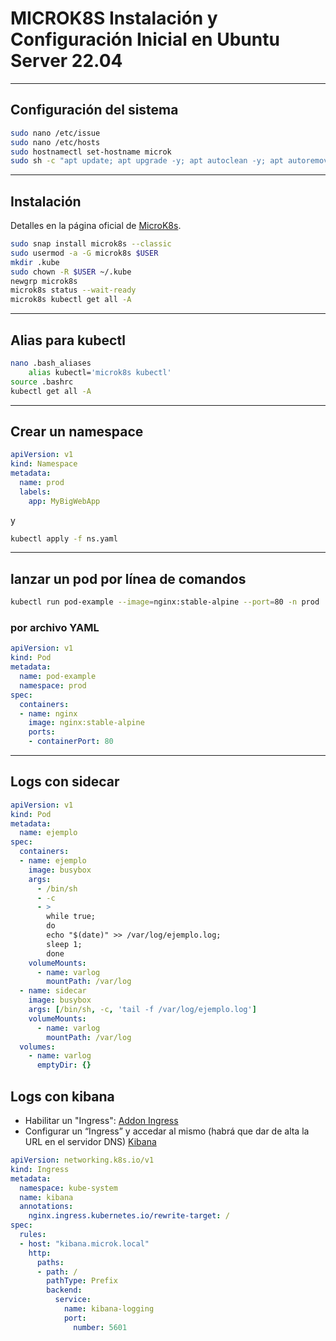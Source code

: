 # MICROK8S Instalación y Configuración Inicial en Ubuntu Server 22.04

---

## Configuración del sistema

```bash
sudo nano /etc/issue
sudo nano /etc/hosts
sudo hostnamectl set-hostname microk
sudo sh -c "apt update; apt upgrade -y; apt autoclean -y; apt autoremove -y; reboot"
```

---

## Instalación
Detalles en la página oficial de [MicroK8s](https://microk8s.io/#install-microk8s).

```bash
sudo snap install microk8s --classic
sudo usermod -a -G microk8s $USER
mkdir .kube
sudo chown -R $USER ~/.kube
newgrp microk8s
microk8s status --wait-ready
microk8s kubectl get all -A
```

---

## Alias para kubectl

```bash
nano .bash_aliases
    alias kubectl='microk8s kubectl'
source .bashrc
kubectl get all -A
```

---

## Crear un namespace

```yaml
apiVersion: v1
kind: Namespace
metadata:
  name: prod
  labels:
    app: MyBigWebApp
```

y

```bash
kubectl apply -f ns.yaml
```

---

## lanzar un pod por línea de comandos

```bash
kubectl run pod-example --image=nginx:stable-alpine --port=80 -n prod
```

### por archivo YAML

```yaml
apiVersion: v1
kind: Pod
metadata:
  name: pod-example
  namespace: prod
spec:
  containers:
  - name: nginx
    image: nginx:stable-alpine
    ports:
    - containerPort: 80
```

---

## Logs con sidecar

```yaml
apiVersion: v1
kind: Pod
metadata:
  name: ejemplo
spec:
  containers:
  - name: ejemplo
    image: busybox
    args:
      - /bin/sh
      - -c
      - >
        while true;
        do
        echo "$(date)" >> /var/log/ejemplo.log;
        sleep 1;
        done
    volumeMounts:
      - name: varlog
        mountPath: /var/log
  - name: sidecar
    image: busybox
    args: [/bin/sh, -c, 'tail -f /var/log/ejemplo.log']
    volumeMounts:
      - name: varlog
        mountPath: /var/log
  volumes:
    - name: varlog
      emptyDir: {}
```

## Logs con kibana

- Habilitar un "Ingress": [Addon Ingress](https://microk8s.io/docs/addon-ingress)
- Configurar un “Ingress” y accedar al mismo (habrá que dar de alta la URL en el servidor DNS) [Kibana](http://kibana.microk.local)

```yaml
apiVersion: networking.k8s.io/v1
kind: Ingress
metadata:
  namespace: kube-system
  name: kibana
  annotations:
    nginx.ingress.kubernetes.io/rewrite-target: /
spec:
  rules:
  - host: "kibana.microk.local"
    http:
      paths:
      - path: /
        pathType: Prefix
        backend:
          service:
            name: kibana-logging
            port:
              number: 5601
```
